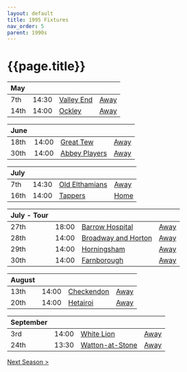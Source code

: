 ```yaml
---
layout: default
title: 1995 Fixtures
nav_order: 5
parent: 1990s
---
```


# {{page.title}}

| May |  |  |  |
|:---|:---|:---|:---|
| 7th | 14:30 | [Valley End](valley-end) | [Away](https://goo.gl/maps/nmiXsK8NVvZtpB1GA) |
| 14th | 14:00 | [Ockley](ockley) | [Away](https://goo.gl/maps/vmhvFhbrVZGrsXAAA) |

| June |  |  |  |
|:---|:---|:---|:---|
| 18th | 14:00 | [Great Tew](great-tew) | [Away](https://goo.gl/maps/n8Jm7qt2o6YiUF4c6) |
| 30th | 14:00 | [Abbey Players](abbey-players) | [Away](https://goo.gl/maps/n8Jm7qt2o6YiUF4c6) |

| July |  |  |  |
|:---|:---|:---|:---|
| 7th | 14:30 | [Old Elthamians](old-elthamians) | [Away](https://goo.gl/maps/FQbBNZQTFggEmhfv9) |
| 16th | 14:00 | [Tappers](tappers) | [Home](https://goo.gl/maps/w2skeCXwzZTEh7e26) |

| July - Tour |  |  |  |
|:---|:---|:---|:---|
| 27th | 18:00 | [Barrow Hospital](barrow-hospital) | [Away]() |
| 28th | 14:00 | [Broadway and Horton](broadway-and-horton) | [Away](https://goo.gl/maps/orv3RETHUX95dBWv7) |
| 29th | 14:00 | [Horningsham](horningsham) | [Away](https://goo.gl/maps/SNpXcsajYDXfjmff7) |
| 30th | 14:00 | [Farnborough](farnborough) | [Away](https://goo.gl/maps/G4iH2NHYzVD4aPhM6) |

| August |  |  |  |
|:---|:---|:---|:---|
| 13th | 14:00 | [Checkendon](checkendon) | [Away](https://goo.gl/maps/K3d3vM6qD7qv9Y1S7) |
| 20th | 14:00 | [Hetairoi](hetairoi) | [Away](https://goo.gl/maps/AfwCKu9WW93YqXJa6) |

| September |  |  |  |
|:---|:---|:---|:---|
| 3rd | 14:00 | [White Lion](white-lion) | [Away]() |
| 24th | 13:30 | [Watton-at-Stone](watton-at-stone) | [Away](https://goo.gl/maps/JPBQawMsjLgYtVHk9) |

[Next Season >](1996)